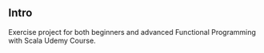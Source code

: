 ## Intro
Exercise project for both beginners and advanced Functional Programming with Scala Udemy Course. 